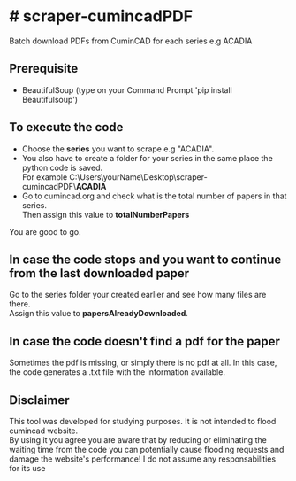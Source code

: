 <h1># scraper-cumincadPDF</h1>

<p>Batch download PDFs from CuminCAD for each series e.g ACADIA</p>

<h2>Prerequisite</h2>

<ul>
	<li>BeautifulSoup (type on your Command Prompt &#39;pip install Beautifulsoup&#39;)</li>
</ul>

<h2>To execute the code</h2>

<ul>
	<li>Choose the <strong>series</strong>&nbsp;you want to scrape e.g &quot;ACADIA&quot;.</li>
	<li>You also have to create a folder for your series in the same place the python code is saved.<br />
	For example&nbsp;C:\Users\yourName\Desktop\scraper-cumincadPDF\<strong>ACADIA</strong></li>
	<li>Go to cumincad.org and check what is the total number of papers in that series.<br />
	Then assign this value to <strong>totalNumberPapers</strong></li>
</ul>

<p>You are good to go.</p>

<h2>In case the code stops and you want to continue from the last downloaded paper</h2>

<p>Go to the series folder your created earlier and see how many files are there.<br />
Assign this value to <strong>papersAlreadyDownloaded</strong>.</p>

<h2>In case the code doesn&#39;t find a pdf for the paper</h2>

<p>Sometimes the pdf is missing, or simply there is no pdf at all. In this case, the code generates a .txt file with the information available.</p>

<h2>Disclaimer</h2>

<p>This tool was developed for studying purposes. It is not intended to flood cumincad website.<br />
By using it you agree you are aware that by reducing or eliminating the waiting time from the code you can potentially cause flooding requests and damage the website&#39;s performance!
I do not assume any responsabilities for its use</p>
